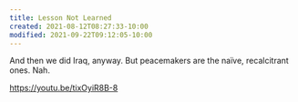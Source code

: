 ```yaml
---
title: Lesson Not Learned
created: 2021-08-12T08:27:33-10:00
modified: 2021-09-22T09:12:05-10:00
---
```


And then we did Iraq, anyway. But peacemakers are the naïve, recalcitrant ones. Nah.

https://youtu.be/tixOyiR8B-8

